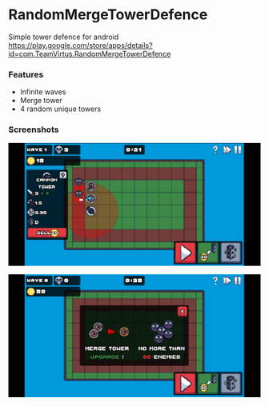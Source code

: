 # RandomMergeTowerDefence
Simple tower defence for android
https://play.google.com/store/apps/details?id=com.TeamVirtus.RandomMergeTowerDefence

### Features
* Infinite waves
* Merge tower
* 4 random unique towers


### Screenshots
![screenshot1](https://github.com/virtus2/RandomMergeTowerDefence/blob/main/%EA%B8%B0%ED%9A%8D%EB%AC%B8%EC%84%9C/screenshot_1.png)

![screenshot2](https://github.com/virtus2/RandomMergeTowerDefence/blob/main/%EA%B8%B0%ED%9A%8D%EB%AC%B8%EC%84%9C/screenshot_2.png)
